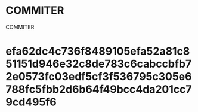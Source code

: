 # COMMITER
COMMITER






# efa62dc4c736f8489105efa52a81c851151d946e32c8de783c6cabccbfb72e0573fc03edf5cf3f536795c305e6788fc5fbb2d6b64f49bcc4da201cc79cd495f6
